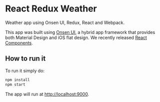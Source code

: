 # React Redux Weather

Weather app using Onsen UI, Redux, React and Webpack.

This app was built using [Onsen UI](https://onsen.io/), a hybrid app framework that provides both Material Design and iOS flat design. We recently released [React Components](https://onsen.io/v2/react.html).

## How to run it

To run it simply do:

```bash
npm install
npm start
```

The app will run at [http://localhost:9000](http://localhost:9000).

